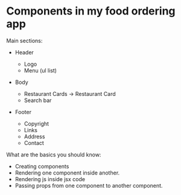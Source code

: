 # Components in my food ordering app

Main sections: 
- Header
    - Logo
    - Menu (ul list)
      
- Body
    - Restaurant Cards -> Restaurant Card
    - Search bar
- Footer
    - Copyright
    - Links
    - Address
    - Contact


What are the basics you should know:
- Creating components
- Rendering one component inside another.
- Rendering js inside jsx code
- Passing props from one component to another component.